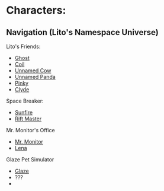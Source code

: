 # Characters:

## Navigation (Lito's Namespace Universe)
Lito's Friends:
* [Ghost](https://github.com/Litorom/Litorom/blob/main/docs/wiki/characters/Ghost.md)
* [Coil](https://github.com/Litorom/Litorom/blob/main/docs/wiki/characters/Coil.md)
* [Unnamed Cow](https://github.com/Litorom/Litorom/blob/main/docs/wiki/characters/Cow.md)
* [Unnamed Panda](https://github.com/Litorom/Litorom/blob/main/docs/wiki/characters/Panda.md)
* [Pinky](https://github.com/Litorom/Litorom/blob/main/docs/wiki/characters/Pinly.md)
* [Clyde](https://github.com/Litorom/Litorom/blob/main/docs/wiki/characters/Clyde.md)

Space Breaker:
* [Sunfire](https://github.com/Litorom/Litorom/blob/main/docs/wiki/characters/Sunfire.md)
* [Rift Master](https://github.com/Litorom/Litorom/blob/main/docs/wiki/characters/RiftMaster.md)

Mr. Monitor's Office
* [Mr. Monitor](https://github.com/Litorom/Litorom/blob/main/docs/wiki/characters/MrMonitor.md)
* [Lena](https://github.com/Litorom/Litorom/blob/main/docs/wiki/characters/Lena.md)

Glaze Pet Simulator
* [Glaze](https://github.com/Litorom/Litorom/blob/main/docs/wiki/characters/Glaze.md)
* ???
* 
